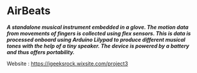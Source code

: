 # AirBeats
***A standalone musical instrument embedded in a glove. The motion data from movements of fingers is collected using flex sensors. This is data is processed onboard using Arduino Lilypad to produce different musical tones with the help of a tiny speaker. The device is powered by a battery and thus offers portability.***

Website : https://igeeksrock.wixsite.com/project3
